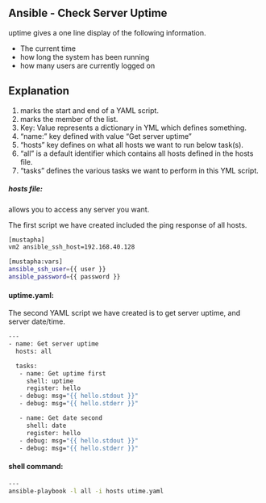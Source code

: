 ## Ansible - Check Server Uptime
uptime gives a one line display of the following information.
- The current time
- how long the system has been running
- how many users are currently logged on
## Explanation
1. marks the start and end of a YAML script.
2. marks the member of the list.
3. Key: Value represents a dictionary in YML which defines something.
4. “name:” key defined with value “Get server uptime”
5. “hosts” key defines on what all hosts we want to run below task(s).
6. “all” is a default identifier which contains all hosts defined in the hosts file.
7. “tasks” defines the various tasks we want to perform in this YML script.

##### hosts file: 
 allows you to access any server you want.

The first script we have created included the ping response of all hosts.

```sh
[mustapha]
vm2 ansible_ssh_host=192.168.40.128

[mustapha:vars]
ansible_ssh_user={{ user }}
ansible_password={{ password }}
```

#### uptime.yaml:  
The second YAML script we have created is to get server uptime, and server date/time.

```sh
---
- name: Get server uptime
  hosts: all

  tasks:
   - name: Get uptime first
     shell: uptime
     register: hello
   - debug: msg="{{ hello.stdout }}"
   - debug: msg="{{ hello.stderr }}"

   - name: Get date second
     shell: date
     register: hello
   - debug: msg="{{ hello.stdout }}"
   - debug: msg="{{ hello.stderr }}"
```
#### shell command:
```sh
---
ansible-playbook -l all -i hosts utime.yaml 
```